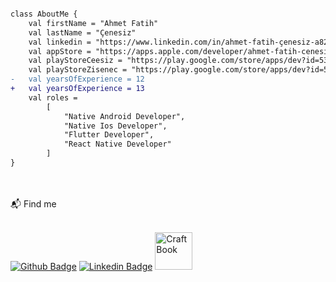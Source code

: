 

<!--
**fcenesiz/fcenesiz** is a ✨ _special_ ✨ repository because its `README.md` (this file) appears on your GitHub profile.

Here are some ideas to get you started:

- 🔭 I’m currently working on ...
- 🌱 I’m currently learning ...
- 👯 I’m looking to collaborate on ...
- 🤔 I’m looking for help with ...
- 💬 Ask me about ...
- 📫 How to reach me: ...
- 😄 Pronouns: ...
- ⚡ Fun fact: ...

<p align="left"> <img src="https://komarev.com/ghpvc/?username=fcenesiz&label=Profile%20views&color=green&style=flat" alt="fcenesiz" /> </p>
-->

```diff

class AboutMe {
    val firstName = "Ahmet Fatih"
    val lastName = "Çenesiz"
    val linkedin = "https://www.linkedin.com/in/ahmet-fatih-çenesiz-a820b3183/"
    val appStore = "https://apps.apple.com/developer/ahmet-fatih-cenesiz/id1577137439?l"
    val playStoreCeesiz = "https://play.google.com/store/apps/dev?id=5348216302908550036&hl"
    val playStoreZisenec = "https://play.google.com/store/apps/dev?id=5999511083200869144"
-   val yearsOfExperience = 12
+   val yearsOfExperience = 13
    val roles =
        [
            "Native Android Developer",
            "Native Ios Developer",
            "Flutter Developer",
            "React Native Developer"
        ]
}

```

<br />
<br />
📬 Find me
<br />
<br />

<a href="https://github.com/fcenesiz"><img src="https://camo.githubusercontent.com/ed8820c462321001f7204d4c0b04bba3cfac56b716801235010137ac5a40dbca/68747470733a2f2f696d672e736869656c64732e696f2f62616467652f4769744875622d3130303030303f7374796c653d666f722d7468652d6261646765266c6f676f3d676974687562266c6f676f436f6c6f723d7768697465266c6f676f3d676974687562266c696e6b3d68747470733a2f2f6769746875622e636f6d2f61726461616b646572652f" alt="Github Badge" data-canonical-src="https://img.shields.io/badge/GitHub-100000?style=for-the-badge&amp;logo=github&amp;logoColor=white&amp;logo=github&amp;link=https://github.com/fcenesiz" style="max-width: 100%;"></a>
<a href="https://www.linkedin.com/in/ahmet-fatih-çenesiz-a820b3183/" rel="nofollow"><img src="https://camo.githubusercontent.com/c17fdc1d66f1939b79ef735c5726a68fb6b8c2ae7e0f5a4f036a8b937bd531f8/68747470733a2f2f696d672e736869656c64732e696f2f62616467652f4c696e6b6564496e2d3030373742353f7374796c653d666f722d7468652d6261646765266c6f676f3d6c696e6b6564696e266c6f676f436f6c6f723d7768697465266c696e6b3d68747470733a2f2f7777772e6c696e6b6564696e2e636f6d2f696e2f68656d616e74686b6f6c6c69706172612f" alt="Linkedin Badge" data-canonical-src="https://img.shields.io/badge/LinkedIn-0077B5?style=for-the-badge&amp;logo=linkedin&amp;logoColor=white&amp;link=[https://www.linkedin.com/in/hemanthkollipara/](https://www.linkedin.com/in/ahmet-fatih-çenesiz-a820b3183/)" style="max-width: 100%;"></a>
<a href="https://play.google.com/store/apps/dev?id=5348216302908550036&hl=tr&gl=US"><img src="https://play.google.com/about/howplayworks/static/assets/social/share_google_play_logo.png" alt="CraftBook" data-canonical-src="https://img.shields.io/badge/Gmail-D14836?style=for-the-badge&amp;logo=gmail&amp;logoColor=white&amp;link=ahmetfatihcenesizdev@gmail.com" style="max-width: 100%; width: 60px;"></a>



